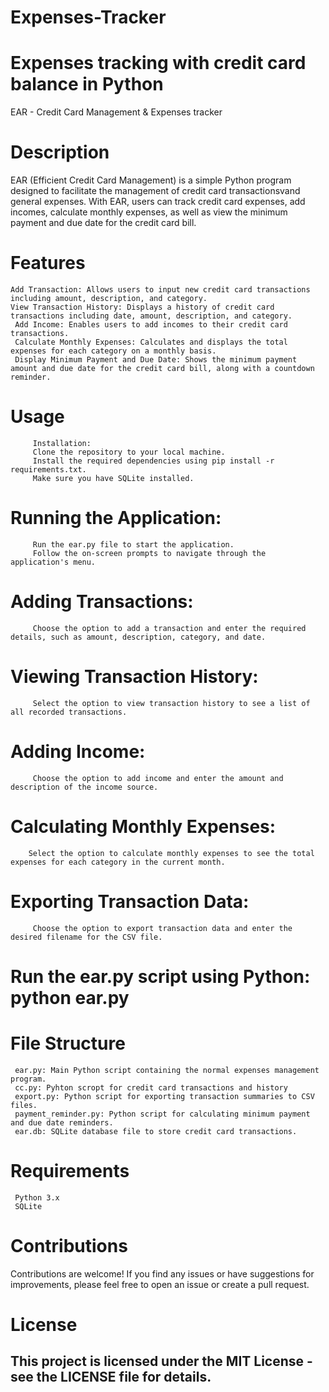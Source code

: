 # Expenses-Tracker
# Expenses tracking with credit card balance in Python

 EAR - Credit Card Management & Expenses tracker
# Description

 EAR (Efficient Credit Card Management) is a simple Python program designed to facilitate the management of credit card transactionsvand general expenses. With EAR, users can track credit card expenses, add incomes, calculate monthly expenses, as well as view the minimum payment and due date for the credit card bill.

# Features

    Add Transaction: Allows users to input new credit card transactions including amount, description, and category.
    View Transaction History: Displays a history of credit card transactions including date, amount, description, and category.
     Add Income: Enables users to add incomes to their credit card transactions.
     Calculate Monthly Expenses: Calculates and displays the total expenses for each category on a monthly basis.
     Display Minimum Payment and Due Date: Shows the minimum payment amount and due date for the credit card bill, along with a countdown reminder.

# Usage
         Installation:
         Clone the repository to your local machine.
         Install the required dependencies using pip install -r requirements.txt.
         Make sure you have SQLite installed.

#     Running the Application:
         Run the ear.py file to start the application.
         Follow the on-screen prompts to navigate through the application's menu.

#     Adding Transactions:
         Choose the option to add a transaction and enter the required details, such as amount, description, category, and date.

#     Viewing Transaction History:
         Select the option to view transaction history to see a list of all recorded transactions.

#     Adding Income:
         Choose the option to add income and enter the amount and description of the income source.

#     Calculating Monthly Expenses:
        Select the option to calculate monthly expenses to see the total expenses for each category in the current month.

#     Exporting Transaction Data:
         Choose the option to export transaction data and enter the desired filename for the CSV file.
    
#     Run the ear.py script using Python: python ear.py

# File Structure

     ear.py: Main Python script containing the normal expenses management program.
     cc.py: Pyhton scropt for credit card transactions and history
     export.py: Python script for exporting transaction summaries to CSV files.
     payment_reminder.py: Python script for calculating minimum payment and due date reminders.
     ear.db: SQLite database file to store credit card transactions.

# Requirements

     Python 3.x
     SQLite

# Contributions

 Contributions are welcome! If you find any issues or have suggestions for improvements, please feel free to open an issue or create a pull request.
# License

 This project is licensed under the MIT License - see the LICENSE file for details.
--------------------------------------------------------------------------------------------------------------------------------------------------------

